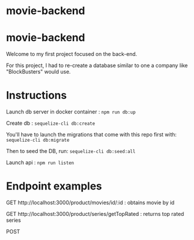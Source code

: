 # movie-backend

# movie-backend

Welcome to my first project focused on the back-end.

For this project, I had to re-create a database similar to one a company like "BlockBusters" would use.

# Instructions

Launch db server in docker container : `npm run db:up`

Create db : `sequelize-cli db:create`

You'll have to launch the migrations that come with this repo first with: `sequelize-cli db:migrate`

Then to seed the DB, run: `sequelize-cli db:seed:all`

Launch api : `npm run listen`

# Endpoint examples

GET http://localhost:3000/product/movies/id/:id : obtains movie by id

GET http://localhost:3000/product/series/getTopRated : returns top rated series

POST
